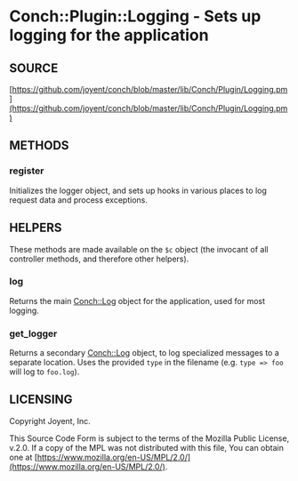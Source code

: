 # Conch::Plugin::Logging - Sets up logging for the application

## SOURCE

[https://github.com/joyent/conch/blob/master/lib/Conch/Plugin/Logging.pm](https://github.com/joyent/conch/blob/master/lib/Conch/Plugin/Logging.pm)

## METHODS

### register

Initializes the logger object, and sets up hooks in various places to log request data and
process exceptions.

## HELPERS

These methods are made available on the `$c` object (the invocant of all controller methods,
and therefore other helpers).

### log

Returns the main [Conch::Log](../modules/Conch%3A%3ALog) object for the application, used for most logging.

### get\_logger

Returns a secondary [Conch::Log](../modules/Conch%3A%3ALog) object, to log specialized messages to a separate location.
Uses the provided `type` in the filename (e.g. `type => foo` will log to `foo.log`).

## LICENSING

Copyright Joyent, Inc.

This Source Code Form is subject to the terms of the Mozilla Public License,
v.2.0. If a copy of the MPL was not distributed with this file, You can obtain
one at [https://www.mozilla.org/en-US/MPL/2.0/](https://www.mozilla.org/en-US/MPL/2.0/).

